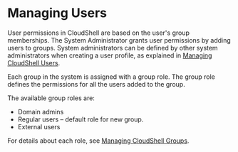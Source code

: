 # Managing Users

User permissions in CloudShell are based on the user's group memberships. The System Administrator grants user permissions by adding users to groups. System administrators can be defined by other system administrators when creating a user profile, as explained in [Managing CloudShell Users](../../../admin/cloudshell-identity-management/managing-users/managing-cloudshell-users.md).

Each group in the system is assigned with a group role. The group role defines the permissions for all the users added to the group.

The available group roles are:

- Domain admins
- Regular users – default role for new group.
- External users

For details about each role, see [Managing CloudShell Groups](../../../admin/cloudshell-identity-management/managing-users/managing-cloudshell-groups.md).